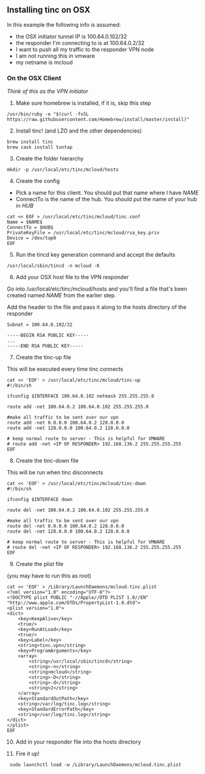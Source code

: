 ## Installing tinc on OSX


In this example the following info is assumed:

- the OSX initiator tunnel IP is 100.64.0.102/32
- the responder I'm connecting to is at 100.64.0.2/32
- I want to push all my traffic to the responder VPN node
- I am not running this in vmware
- my netname is mcloud

### On the OSX Client

*Think of this as the VPN initiator*

1. Make sure homebrew is installed, if it is, skip this step
```
/usr/bin/ruby -e "$(curl -fsSL https://raw.githubusercontent.com/Homebrew/install/master/install)"
```

2. Install tinc! (and LZO and the other dependencies)
```
brew install tinc
brew cask install tuntap
```

3. Create the folder hierarchy
```
mkdir -p /usr/local/etc/tinc/mcloud/hosts
```

4. Create the config

- Pick a name for this client. You should put that name where I have $NAME$
- ConnectTo is the name of the hub. You should put the name of your hub in $HUB$


```
cat << EOF > /usr/local/etc/tinc/mcloud/tinc.conf
Name = $NAME$
ConnectTo = $HUB$
PrivateKeyFile = /usr/local/etc/tinc/mcloud/rsa_key.priv
Device = /dev/tap0
EOF
```

5. Run the tincd key generation command and accept the defaults

```
/usr/local/sbin/tincd -n mcloud -K
```

6. Add your OSX host file to the VPN responder

Go into /usr/local/etc/tinc/mcloud/hosts and you'll find a file
that's been created named $NAME$ from the earlier step.

Add the header to the file and pass it along to the hosts directory
of the responder

```
Subnet = 100.64.0.102/32

-----BEGIN RSA PUBLIC KEY-----
...
-----END RSA PUBLIC KEY-----
```

7. Create the tinc-up file

This will be executed every time tinc connects

```
cat << 'EOF' > /usr/local/etc/tinc/mcloud/tinc-up
#!/bin/sh

ifconfig $INTERFACE 100.64.0.102 netmask 255.255.255.0

route add -net 100.64.0.2 100.64.0.102 255.255.255.0

#make all traffic to be sent over our vpn
route add -net 0.0.0.0 100.64.0.2 128.0.0.0
route add -net 128.0.0.0 100.64.0.2 128.0.0.0

# keep normal route to server - This is helpful for VMWARE
# route add -net <IP OF RESPONDER> 192.168.136.2 255.255.255.255
EOF

```

8. Create the tinc-down file

This will be run when tinc disconnects

```
cat << 'EOF' > /usr/local/etc/tinc/mcloud/tinc-down
#!/bin/sh

ifconfig $INTERFACE down

route del -net 100.64.0.2 100.64.0.102 255.255.255.0

#make all traffic to be sent over our vpn
route del -net 0.0.0.0 100.64.0.2 128.0.0.0
route del -net 128.0.0.0 100.64.0.2 128.0.0.0

# keep normal route to server - This is helpful for VMWARE
# route del -net <IP OF RESPONDER> 192.168.136.2 255.255.255.255
EOF
```

9. Create the plist file

(you may have to run this as root)

```
cat << 'EOF' > /Library/LaunchDaemons/mcloud.tinc.plist
<?xml version="1.0" encoding="UTF-8"?>
<!DOCTYPE plist PUBLIC "-//Apple//DTD PLIST 1.0//EN" "http://www.apple.com/DTDs/PropertyList-1.0.dtd">
<plist version="1.0">
<dict>
    <key>KeepAlive</key>
    <true/>
    <key>RunAtLoad</key>
    <true/>
    <key>Label</key>
    <string>tinc.vpn</string>
    <key>ProgramArguments</key>
    <array>
        <string>/usr/local/sbin/tincd</string>
        <string>-n</string>
        <string>mcloud</string>
        <string>-D</string>
        <string>-d</string>
        <string>2</string>
    </array>
    <key>StandardOutPath</key>
    <string>/var/log/tinc.log</string>
    <key>StandardErrorPath</key>
    <string>/var/log/tinc.log</string>
</dict>
</plist>
EOF
```

10. Add in your responder file into the hosts directory

11. Fire it up!

```
 sudo launchctl load -w /Library/LaunchDaemons/mcloud.tinc.plist
```

